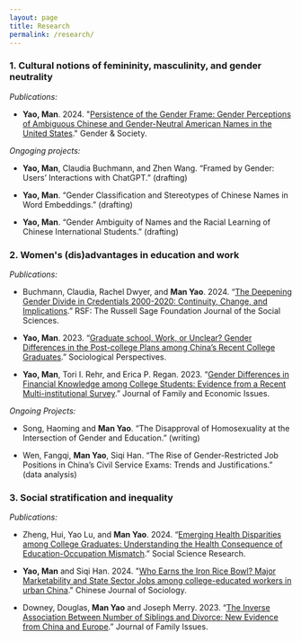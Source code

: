 ```yaml
---
layout: page
title: Research
permalink: /research/
---
```

### 1. Cultural notions of femininity, masculinity, and gender neutrality

*Publications:*

* **Yao, Man**. 2024. "[Persistence of the Gender Frame: Gender Perceptions of Ambiguous Chinese and Gender-Neutral American Names in the United States](https://journals.sagepub.com/doi/10.1177/08912432241289956)." Gender & Society.

*Ongoging projects:* 

* **Yao, Man**, Claudia Buchmann, and Zhen Wang. “Framed by Gender: Users’ Interactions with ChatGPT.” (drafting)

* **Yao, Man**. “Gender Classification and Stereotypes of Chinese Names in Word Embeddings.” (drafting)

* **Yao, Man**. “Gender Ambiguity of Names and the Racial Learning of Chinese International Students.” (drafting)

### 2. Women's (dis)advantages in education and work

*Publications:*

* Buchmann, Claudia, Rachel Dwyer, and **Man Yao**. 2024. “[The Deepening Gender Divide in Credentials 2000-2020: Continuity, Change, and Implications](https://doi.org/10.7758/RSF.2025.11.1.08).” RSF: The Russell Sage Foundation Journal of the Social Sciences.

* **Yao, Man**. 2023. “[Graduate school, Work, or Unclear? Gender Differences in the Post-college Plans among China’s Recent College Graduates](https://doi.org/10.1177/07311214221124536).” Sociological Perspectives.

* **Yao, Man**, Tori I. Rehr, and Erica P. Regan. 2023. “[Gender Differences in Financial Knowledge among College Students: Evidence from a Recent Multi-institutional Survey](https://doi.org/10.1007/s10834-022-09860-1).” Journal of Family and Economic Issues.

*Ongoing Projects:*

* Song, Haoming and **Man Yao**. “The Disapproval of Homosexuality at the Intersection of Gender and Education.” (writing)

* Wen, Fangqi, **Man Yao**, Siqi Han. “The Rise of Gender-Restricted Job Positions in China’s Civil Service Exams: Trends and Justifications.” (data analysis)


### 3. Social stratification and inequality

*Publications:*

* Zheng, Hui, Yao Lu, and **Man Yao**. 2024. “[Emerging Health Disparities among College Graduates: Understanding the Health Consequence of Education-Occupation Mismatch](https://www.sciencedirect.com/science/article/abs/pii/S0049089X24000371).” Social Science Research.
  
* **Yao, Man** and Siqi Han. 2024. "[Who Earns the Iron Rice Bowl? Major Marketability and State Sector Jobs among college-educated workers in urban China](https://journals.sagepub.com/doi/abs/10.1177/2057150X241237629)." Chinese Journal of Sociology.

* Downey, Douglas, **Man Yao** and Joseph Merry. 2023. “[The Inverse Association Between Number of Siblings and Divorce: New Evidence from China and Europe](https://journals.sagepub.com/doi/10.1177/0192513X231162977).” Journal of Family Issues.


